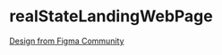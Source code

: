 # realStateLandingWebPage

[Design from Figma Community](https://www.figma.com/community/file/1132645927802466057/A-Real-Estate-Landing-Webpage)
